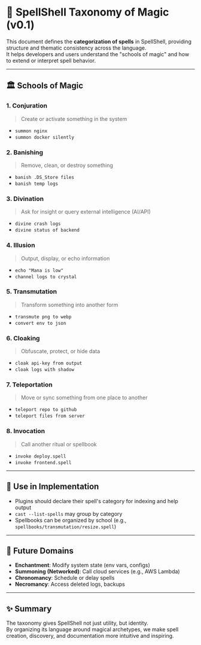 # 🌿 SpellShell Taxonomy of Magic (v0.1)

This document defines the **categorization of spells** in SpellShell, providing structure and thematic consistency across the language.  
It helps developers and users understand the "schools of magic" and how to extend or interpret spell behavior.

---

## 🏛 Schools of Magic

### 1. **Conjuration**

> Create or activate something in the system

- `summon nginx`
- `summon docker silently`

### 2. **Banishing**

> Remove, clean, or destroy something

- `banish .DS_Store files`
- `banish temp logs`

### 3. **Divination**

> Ask for insight or query external intelligence (AI/API)

- `divine crash logs`
- `divine status of backend`

### 4. **Illusion**

> Output, display, or echo information

- `echo "Mana is low"`
- `channel logs to crystal`

### 5. **Transmutation**

> Transform something into another form

- `transmute png to webp`
- `convert env to json`

### 6. **Cloaking**

> Obfuscate, protect, or hide data

- `cloak api-key from output`
- `cloak logs with shadow`

### 7. **Teleportation**

> Move or sync something from one place to another

- `teleport repo to github`
- `teleport files from server`

### 8. **Invocation**

> Call another ritual or spellbook

- `invoke deploy.spell`
- `invoke frontend.spell`

---

## 💼 Use in Implementation

- Plugins should declare their spell's category for indexing and help output
- `cast --list-spells` may group by category
- Spellbooks can be organized by school (e.g., `spellbooks/transmutation/resize.spell`)

---

## 🌈 Future Domains

- **Enchantment**: Modify system state (env vars, configs)
- **Summoning (Networked)**: Call cloud services (e.g., AWS Lambda)
- **Chronomancy**: Schedule or delay spells
- **Necromancy**: Access deleted logs, backups

---

## ✨ Summary

The taxonomy gives SpellShell not just utility, but identity.  
By organizing its language around magical archetypes, we make spell creation, discovery, and documentation more intuitive and inspiring.
